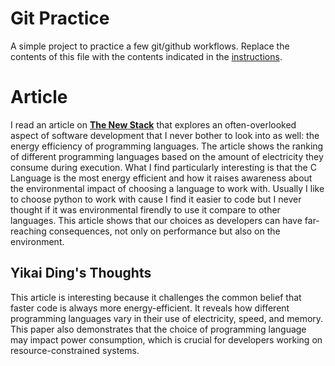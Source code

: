 # Git Practice

A simple project to practice a few git/github workflows. Replace the contents of this file with the contents indicated in the [instructions](./instructions.md).

# Article

I read an article on **[The New Stack](https://thenewstack.io/which-programming-languages-use-the-least-electricity/)** that explores an often-overlooked aspect of software development that I never bother to look into as well: the energy efficiency of programming languages. The article shows the ranking of different programming languages based on the amount of electricity they consume during execution. What I find particularly interesting is that the C Language is the most energy efficient and how it raises awareness about the environmental impact of choosing a language to work with. Usually I like to choose python to work with cause I find it easier to code but I never thought if it was environmental firendly to use it compare to other languages. This article shows that our choices as developers can have far-reaching consequences, not only on performance but also on the environment.

## Yikai Ding's Thoughts

This article is interesting because it challenges the common belief that faster code is always more energy-efficient. It reveals how different programming languages vary in their use of electricity, speed, and memory. This paper also demonstrates that the choice of programming language may impact power consumption, which is crucial for developers working on resource-constrained systems.

